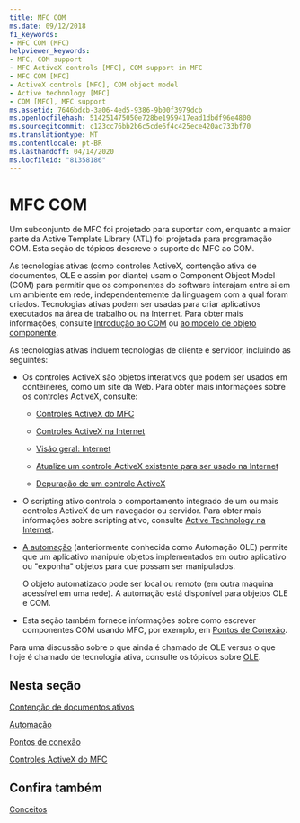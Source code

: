 ```yaml
---
title: MFC COM
ms.date: 09/12/2018
f1_keywords:
- MFC COM (MFC)
helpviewer_keywords:
- MFC, COM support
- MFC ActiveX controls [MFC], COM support in MFC
- MFC COM [MFC]
- ActiveX controls [MFC], COM object model
- Active technology [MFC]
- COM [MFC], MFC support
ms.assetid: 7646bdcb-3a06-4ed5-9386-9b00f3979dcb
ms.openlocfilehash: 514251475050e728be1959417ead1dbdf96e4800
ms.sourcegitcommit: c123cc76bb2b6c5cde6f4c425ece420ac733bf70
ms.translationtype: MT
ms.contentlocale: pt-BR
ms.lasthandoff: 04/14/2020
ms.locfileid: "81358186"
---
```

# <a name="mfc-com"></a>MFC COM

Um subconjunto de MFC foi projetado para suportar com, enquanto a maior parte da Active Template Library (ATL) foi projetada para programação COM. Esta seção de tópicos descreve o suporte do MFC ao COM.

As tecnologias ativas (como controles ActiveX, contenção ativa de documentos, OLE e assim por diante) usam o Component Object Model (COM) para permitir que os componentes do software interajam entre si em um ambiente em rede, independentemente da linguagem com a qual foram criados. Tecnologias ativas podem ser usadas para criar aplicativos executados na área de trabalho ou na Internet. Para obter mais informações, consulte [Introdução ao COM](../atl/introduction-to-com.md) ou [ao modelo de objeto componente](/windows/win32/com/the-component-object-model).

As tecnologias ativas incluem tecnologias de cliente e servidor, incluindo as seguintes:

- Os controles ActiveX são objetos interativos que podem ser usados em contêineres, como um site da Web. Para obter mais informações sobre os controles ActiveX, consulte:

  - [Controles ActiveX do MFC](../mfc/mfc-activex-controls.md)

  - [Controles ActiveX na Internet](../mfc/activex-controls-on-the-internet.md)

  - [Visão geral: Internet](../mfc/mfc-internet-programming-basics.md)

  - [Atualize um controle ActiveX existente para ser usado na Internet](../mfc/upgrading-an-existing-activex-control.md)

  - [Depuração de um controle ActiveX](/visualstudio/debugger/how-to-debug-an-activex-control)

- O scripting ativo controla o comportamento integrado de um ou mais controles ActiveX de um navegador ou servidor. Para obter mais informações sobre scripting ativo, consulte [Active Technology na Internet](../mfc/active-technology-on-the-internet.md).

- [A automação](../mfc/automation.md) (anteriormente conhecida como Automação OLE) permite que um aplicativo manipule objetos implementados em outro aplicativo ou "exponha" objetos para que possam ser manipulados.

   O objeto automatizado pode ser local ou remoto (em outra máquina acessível em uma rede). A automação está disponível para objetos OLE e COM.

- Esta seção também fornece informações sobre como escrever componentes COM usando MFC, por exemplo, em [Pontos de Conexão](../mfc/connection-points.md).

Para uma discussão sobre o que ainda é chamado de OLE versus o que hoje é chamado de tecnologia ativa, consulte os tópicos sobre [OLE](../mfc/ole-in-mfc.md).

## <a name="in-this-section"></a>Nesta seção

[Contenção de documentos ativos](../mfc/active-document-containment.md)

[Automação](../mfc/automation.md)

[Pontos de conexão](../mfc/connection-points.md)

[Controles ActiveX do MFC](../mfc/mfc-activex-controls.md)

## <a name="see-also"></a>Confira também

[Conceitos](../mfc/mfc-concepts.md)
